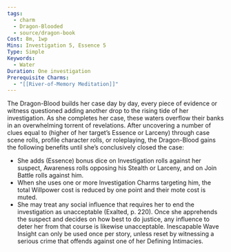 ```yaml
---
tags:
  - charm
  - Dragon-Blooded
  - source/dragon-book
Cost: 8m, 1wp
Mins: Investigation 5, Essence 5
Type: Simple
Keywords:
  - Water
Duration: One investigation
Prerequisite Charms:
  - "[[River-of-Memory Meditation]]"
---
```

The Dragon-Blood builds her case day by day, every piece of evidence or witness questioned adding another drop to the rising tide of her investigation. As she completes her case, these waters overflow their banks in an overwhelming torrent of revelations. After uncovering a number of clues equal to (higher of her target’s Essence or Larceny) through case scene rolls, profile character rolls, or roleplaying, the Dragon-Blood gains the following benefits until she’s conclusively closed the case: 
-  She adds (Essence) bonus dice on Investigation rolls against her suspect, Awareness rolls opposing his Stealth or Larceny, and on Join Battle rolls against him. 
-  When she uses one or more Investigation Charms targeting him, the total Willpower cost is reduced by one point and their mote cost is muted. 
-  She may treat any social influence that requires her to end the investigation as unacceptable (Exalted, p. 220). Once she apprehends the suspect and decides on how best to do justice, any influence to deter her from that course is likewise unacceptable. Inescapable Wave Insight can only be used once per story, unless reset by witnessing a serious crime that offends against one of her Defining Intimacies. 
